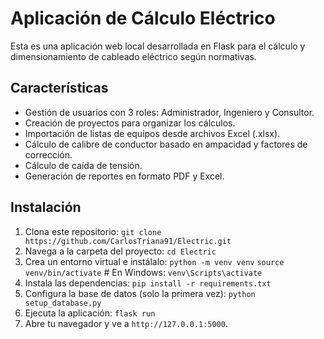 # Aplicación de Cálculo Eléctrico

Esta es una aplicación web local desarrollada en Flask para el cálculo y dimensionamiento de cableado eléctrico según normativas.

## Características

-   Gestión de usuarios con 3 roles: Administrador, Ingeniero y Consultor.
-   Creación de proyectos para organizar los cálculos.
-   Importación de listas de equipos desde archivos Excel (.xlsx).
-   Cálculo de calibre de conductor basado en ampacidad y factores de corrección.
-   Cálculo de caída de tensión.
-   Generación de reportes en formato PDF y Excel.

## Instalación

1.  Clona este repositorio:
    `git clone https://github.com/CarlosTriana91/Electric.git`
2.  Navega a la carpeta del proyecto:
    `cd Electric`
3.  Crea un entorno virtual e instálalo:
    `python -m venv venv`
    `source venv/bin/activate`  # En Windows: `venv\Scripts\activate`
4.  Instala las dependencias:
    `pip install -r requirements.txt`
5.  Configura la base de datos (solo la primera vez):
    `python setup_database.py`
6.  Ejecuta la aplicación:
    `flask run`
7.  Abre tu navegador y ve a `http://127.0.0.1:5000`.